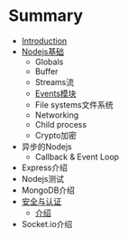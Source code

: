 # Summary

* [Introduction](README.md)
* [Nodejs基础](Node-Fundamental.md)
  * Globals
  * Buffer
  * Streams流
  * [Events模块](Node-Fundamental/Events.md)
  * File systems文件系统
  * Networking
  * Child process
  * Crypto加密
* 异步的Nodejs
  * Callback & Event Loop
* Express介绍
* Nodejs测试
* MongoDB介绍
* [安全与认证](an-quan-yu-ren-zheng.md)
  * [介绍](an-quan-yu-ren-zheng/jie-shao.md)
* Socket.io介绍

